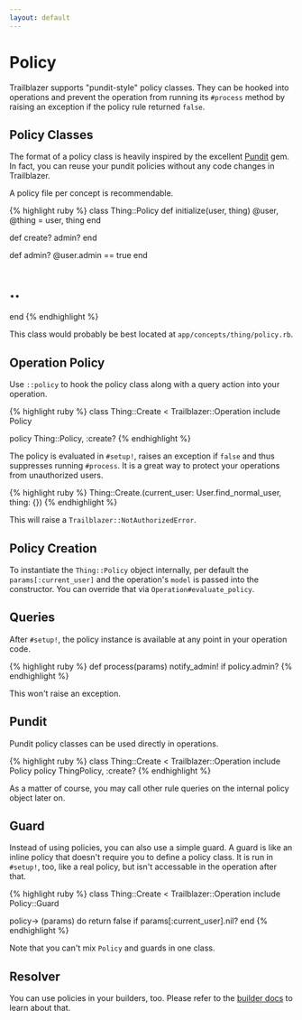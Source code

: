 ```yaml
---
layout: default
---
```


# Policy

Trailblazer supports "pundit-style" policy classes. They can be hooked into operations and prevent the operation from running its `#process` method by raising an exception if the policy rule returned `false`.

## Policy Classes

The format of a policy class is heavily inspired by the excellent [Pundit](https://github.com/elabs/pundit) gem. In fact, you can reuse your pundit policies without any code changes in Trailblazer.

A policy file per concept is recommendable.

{% highlight ruby %}
class Thing::Policy
  def initialize(user, thing)
    @user, @thing = user, thing
  end

  def create?
    admin?
  end

  def admin?
    @user.admin == true
  end
  # ..
end
{% endhighlight %}

This class would probably be best located at `app/concepts/thing/policy.rb`.

## Operation Policy

Use `::policy` to hook the policy class along with a query action into your operation.

{% highlight ruby %}
class Thing::Create < Trailblazer::Operation
  include Policy

  policy Thing::Policy, :create?
{% endhighlight %}


The policy is evaluated in `#setup!`, raises an exception if `false` and thus suppresses running `#process`. It is a great way to protect your operations from unauthorized users.

{% highlight ruby %}
Thing::Create.(current_user: User.find_normal_user, thing: {})
{% endhighlight %}

This will raise a `Trailblazer::NotAuthorizedError`.

## Policy Creation

To instantiate the `Thing::Policy` object internally, per default the `params[:current_user]` and the operation's `model` is passed into the constructor. You can override that via `Operation#evaluate_policy`.

## Queries

After `#setup!`, the policy instance is available at any point in your operation code.

{% highlight ruby %}
def process(params)
  notify_admin! if policy.admin?
{% endhighlight %}

This won't raise an exception.

## Pundit

Pundit policy classes can be used directly in operations.

{% highlight ruby %}
class Thing::Create < Trailblazer::Operation
  include Policy
  policy ThingPolicy, :create?
{% endhighlight %}

As a matter of course, you may call other rule queries on the internal policy object later on.

## Guard

Instead of using policies, you can also use a simple guard. A guard is like an inline policy that doesn't require you to define a policy class. It is run in `#setup!`, too, like a real policy, but isn't accessable in the operation after that.

{% highlight ruby %}
class Thing::Create < Trailblazer::Operation
  include Policy::Guard

  policy-> (params) do
    return false if params[:current_user].nil?
  end
{% endhighlight %}

Note that you can't mix `Policy` and guards in one class.

## Resolver

You can use policies in your builders, too. Please refer to the [builder docs](builder.html#resolver) to learn about that.
